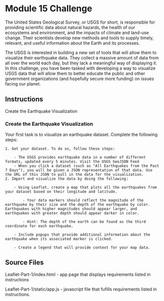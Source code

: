 # Module 15 Challenge
The United States Geological Survey, or USGS for short, is responsible for providing scientific data about natural hazards, the health of our ecosystems and environment, and the impacts of climate and land-use change. Their scientists develop new methods and tools to supply timely, relevant, and useful information about the Earth and its processes.

The USGS is interested in building a new set of tools that will allow them to visualize their earthquake data. They collect a massive amount of data from all over the world each day, but they lack a meaningful way of displaying it. In this challenge, you have been tasked with developing a way to visualize USGS data that will allow them to better educate the public and other government organizations (and hopefully secure more funding) on issues facing our planet.

## Instructions

Create the Earthquake Visualization

### Create the Earthquake Visualization

Your first task is to visualize an earthquake dataset. Complete the following steps:

    1. Get your dataset. To do so, follow these steps:
    
        - The USGS provides earthquake data in a number of different formats, updated every 5 minutes. Visit the USGS GeoJSON Feed 
        - When you click a dataset (such as "All Earthquakes from the Past 7 Days"), you will be given a JSON representation of that data. Use the URL of this JSON to pull in the data for the visualization.
    2. Import and visualize the data by doing the following:

        - Using Leaflet, create a map that plots all the earthquakes from your dataset based on their longitude and latitude.

            - Your data markers should reflect the magnitude of the earthquake by their size and the depth of the earthquake by color. Earthquakes with higher magnitudes should appear larger, and earthquakes with greater depth should appear darker in color.

            - Hint: The depth of the earth can be found as the third coordinate for each earthquake.

        - Include popups that provide additional information about the earthquake when its associated marker is clicked.

        - Create a legend that will provide context for your map data.

    


## Source Files

Leaflet-Part-1/index.html - app page that displays requirements listed in instructions

Leaflet-Part-1/static/app.js - javascript file that fufills requirements listed in instructions.




